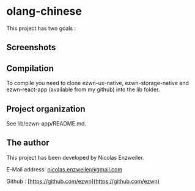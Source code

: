 # olang-chinese

This project has two goals :

## Screenshots

## Compilation

To compile you need to clone ezwn-ux-native, ezwn-storage-native and ezwn-react-app (available from my github) into the lib folder.

## Project organization

See lib/ezwn-app/README.md.

## The author

This project has been developed by Nicolas Enzweiler.

E-Mail address: [nicolas.enzweiler@gmail.com](mailto:nicolas.enzweiler@gmail.com)

Github : [https://github.com/ezwn](https://github.com/ezwn)
